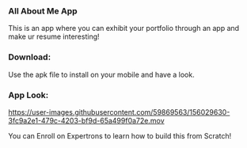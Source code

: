 ### All About Me App

This is an app where you can exhibit your portfolio through an app and make ur resume interesting!

### Download:
Use the apk file to install on your mobile and have a look.

### App Look:

https://user-images.githubusercontent.com/59869563/156029630-3fc9a2e1-479c-4203-bf9d-65a499f0a72e.mov

You can Enroll on Expertrons to learn how to build this from Scratch!

